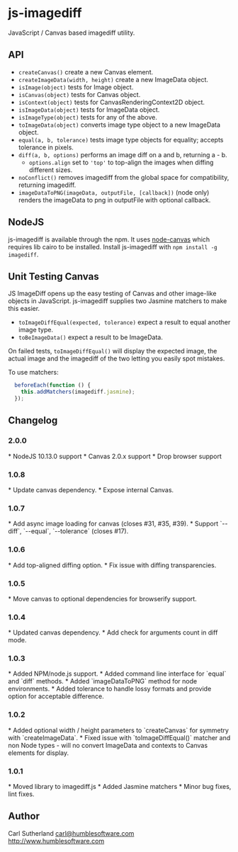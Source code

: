 js-imagediff
============

JavaScript / Canvas based imagediff utility.

API
---

* `createCanvas()` create a new Canvas element.
* `createImageData(width, height)` create a new ImageData object.
* `isImage(object)` tests for Image object.
* `isCanvas(object)` tests for Canvas object.
* `isContext(object)` tests for CanvasRenderingContext2D object.
* `isImageData(object)` tests for ImageData object.
* `isImageType(object)` tests for any of the above.
* `toImageData(object)` converts image type object to a new ImageData object.
* `equal(a, b, tolerance)` tests image type objects for equality; accepts tolerance in pixels.
* `diff(a, b, options)` performs an image diff on a and b, returning a - b.
  * `options.align` set to `'top'` to top-align the images when diffing different sizes.
* `noConflict()` removes imagediff from the global space for compatibility, returning imagediff.
* `imageDataToPNG(imageData, outputFile, [callback])` (node only) renders the imageData to png in outputFile with optional callback.

NodeJS
------

js-imagediff is available through the npm.  It uses [node-canvas](https://github.com/Automattic/node-canvas) which requires lib cairo to be installed.
Install js-imagediff with `npm install -g imagediff`.


Unit Testing Canvas
-------------------

JS ImageDiff opens up the easy testing of Canvas and other image-like objects in JavaScript.  js-imagediff supplies two Jasmine matchers to make this easier.

* `toImageDiffEqual(expected, tolerance)` expect a result to equal another image type.
* `toBeImageData()` expect a result to be ImageData.

On failed tests, `toImageDiffEqual()` will display the expected image, the actual image and the imagediff of the two letting you easily spot mistakes.

To use matchers:

```javascript
  beforeEach(function () {
    this.addMatchers(imagediff.jasmine);
  });
```

Changelog
---------
<h3>2.0.0</h3>
* NodeJS 10.13.0 support
* Canvas 2.0.x support
* Drop browser support

<h3>1.0.8</h3>
* Update canvas dependency.
* Expose internal Canvas.

<h3>1.0.7</h3>
* Add async image loading for canvas (closes #31, #35, #39).
* Support `--diff`, `--equal`, `--tolerance` (closes #17).

<h3>1.0.6</h3>
* Add top-aligned diffing option.
* Fix issue with diffing transparencies.

<h3>1.0.5</h3>
* Move canvas to optional dependencies for browserify support.

<h3>1.0.4</h3>
* Updated canvas dependency.
* Add check for arguments count in diff mode.

<h3>1.0.3</h3>
* Added NPM/node.js support.
* Added command line interface for `equal` and `diff` methods.
* Added `imageDataToPNG` method for node environments.
* Added tolerance to handle lossy formats and provide option for acceptable difference.

<h3>1.0.2</h3>
* Added optional width / height parameters to `createCanvas` for symmetry with `createImageData`.
* Fixed issue with `toImageDiffEqual()` matcher and non Node types - will no convert ImageData and contexts to Canvas elements for display.

<h3>1.0.1</h3>
* Moved library to imagediff.js
* Added Jasmine matchers
* Minor bug fixes, lint fixes.

Author
------
Carl Sutherland carl@humblesoftware.com
http://www.humblesoftware.com
